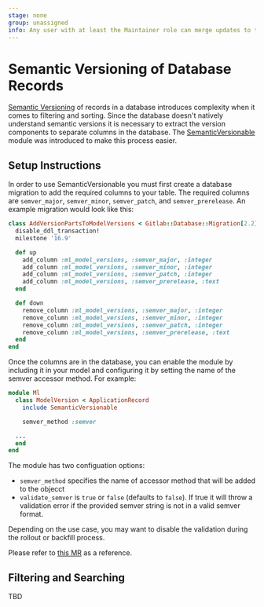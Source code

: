 ```yaml
---
stage: none
group: unassigned
info: Any user with at least the Maintainer role can merge updates to this content. For details, see https://docs.gitlab.com/ee/development/development_processes.html#development-guidelines-review.
---
```


# Semantic Versioning of Database Records

[Semantic Versioning](https://semver.org/) of records in a database introduces complexity when it comes to filtering and sorting. Since the database doesn't natively understand semantic versions it is necessary to extract the version components to separate columns in the database. The [SemanticVersionable](https://gitlab.com/gitlab-org/gitlab/-/merge_requests/142228) module was introduced to make this process easier.

## Setup Instructions

In order to use SemanticVersionable you must first create a database migration to add the required columns to your table. The required columns are `semver_major`, `semver_minor`, `semver_patch`, and `semver_prerelease`. An example migration would look like this:

```ruby
class AddVersionPartsToModelVersions < Gitlab::Database::Migration[2.2]
  disable_ddl_transaction!
  milestone '16.9'

  def up
    add_column :ml_model_versions, :semver_major, :integer
    add_column :ml_model_versions, :semver_minor, :integer
    add_column :ml_model_versions, :semver_patch, :integer
    add_column :ml_model_versions, :semver_prerelease, :text
  end

  def down
    remove_column :ml_model_versions, :semver_major, :integer
    remove_column :ml_model_versions, :semver_minor, :integer
    remove_column :ml_model_versions, :semver_patch, :integer
    remove_column :ml_model_versions, :semver_prerelease, :text
  end
end
```

Once the columns are in the database, you can enable the module by including it in your model and configuring it by setting the name of the semver accessor method. For example:

```ruby
module Ml
  class ModelVersion < ApplicationRecord
    include SemanticVersionable

    semver_method :semver

  ...
  end
end
```

The module has two configuation options:

- `semver_method` specifies the name of accessor method that will be added to the objecct
- `validate_semver` is `true` or `false` (defaults to `false`). If true it will throw a validation error if the provided semver string is not in a valid semver format.

Depending on the use case, you may want to disable the validation during the rollout or backfill process.

Please refer to [this MR](https://gitlab.com/gitlab-org/gitlab/-/merge_requests/142228) as a reference.

## Filtering and Searching

TBD
